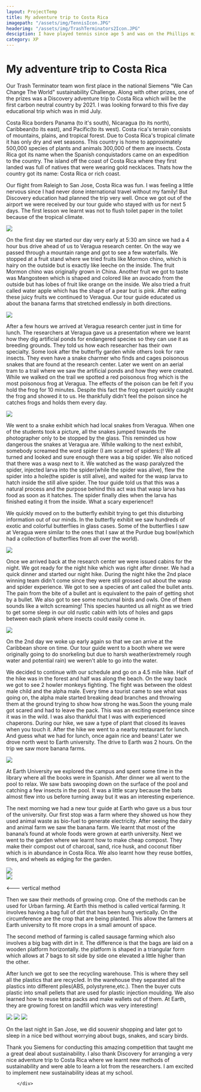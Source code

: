 ```yaml
---
layout: ProjectTemp
title: My adventure trip to Costa Rica
imagepath: "/assets/img/TennisIcon.JPG"
headerimg: "/assets/img/TrashTerminators2Icon.JPG"
desciption: I have played tennis since age 5 and was on the Phillips middle school tennis team. I also learned to play golf in 4th grade. Last year I played on East Chapel Hill High golf team (JV).
category: XP
---
```

<h1 class="XPTitle">My adventure trip to Costa Rica</h1>
<div id="CostaRica">
<p>Our Trash Terminator team won first place in the national Siemens "We Can Change The World" sustainability Challenge. Along with other prizes, one of the prizes was a Discovery adventure trip to Costa Rica which will be the first carbon neutral country by 2021. I was looking forward to this five day educational trip which was in mid July.</p>
<p>Costa Rica borders Panama (to it's south), Nicaragua (to its north), Caribbean(to its east), and Pacific(to its west). Costa rica's terrain consists of mountains, plains, and tropical forest. Due to Costa Rica's tropical climate it has only dry and wet seasons. This country is home to approximately 500,000 species of plants and animals 300,000 of them are insects. Costa Rica got its name when the Spanish conquistadors came on an expedition to the country. The island off the coast of Costa Rica where they first landed was full of natives that were wearing gold necklaces. Thats how the country got its name: Costa Rica or rich coast.</p>
<p>Our flight from Raleigh to San Jose, Costa Rica was fun. I was feeling a little nervous since I had never done international travel without my family! But Discovery education had planned the trip very well. Once we got out of the airport we were received by our tour guide who stayed with us for next 5 days. The first lesson we learnt was not to flush toilet paper in the toilet because of the tropical climate.</p>
<img src="/assets/img/CostaRica1.JPG">

<p>On the first day we started our day very early at 5:30 am since we had a 4 hour bus drive ahead of us to Veragua research center. On the way we passed through a mountain range and got to see a few waterfalls. We stopped at a fruit stand where we tried fruits like Mormon chino, which is hairy on the outside but is exactly like leeche on the inside. The fruit Mormon chino was originally grown in China. Another fruit we got to taste was Mangosteen which is shaped and colored like an avocado from the outside but has lobes of fruit like orange on the inside. We also tried a fruit called water apple which has the shape of a pear but is pink. After eating these juicy fruits we continued to Veragua. Our tour guide educated us about the banana farms that stretched endlessly in both directions. </p>

<img src="/assets/img/CostaRica2.JPG">

<p>After a few hours we arrived at Veragua research center just in time for lunch. The researchers at Veragua gave us a presentation where we learnt how they dig artificial ponds for endangered species so they can use it as breeding grounds. They told us how each researcher has their own specialty. Some look after the butterfly garden while others look for rare insects. They even have a snake charmer who finds and cages poisonous snakes that are found at the research center. Later we went on an aerial tram to a trail where we saw the artificial ponds and how they were created. While we walked on the trail we spotted a red poisonous frog which is the most poisonous frog at Veragua. The effects of the poison can be felt if you hold the frog for 10 minutes. Despite this fact the frog expert quickly caught the frog and showed it to us. He thankfully didn't feel the poison since he catches frogs and holds them every day. </p>

<img src="/assets/img/CostaRica3.JPG">
<p class="right">We went to a snake exhibit which had local snakes from Veragua. When one of the students took a picture, all the snakes jumped towards the photographer only to be stopped by the glass. This reminded us how dangerous the snakes at Veragua are. While walking to the next exhibit, somebody screamed the word spider (I am scarred of spiders:(! We all turned and looked and sure enough there was a big spider.  We also noticed that there was a wasp next to it. We watched as the wasp paralyzed the spider, injected larva into the spider(while the spider was alive), flew the spider into a hole(the spider is still alive), and waited for the wasp larva to hatch inside the still alive spider. The tour guide told us that this was a natural process and the  purpose behind this act was that wasp larva has food as soon as it hatches. The spider finally dies when the larva has finished eating it from the inside. What a scary experience!! </p>

<p class="right">We quickly moved on to the butterfly exhibit trying to get this disturbing information out of our minds. In the butterfly exhibit we saw hundreds of exotic and colorful butterflies in glass cases. Some of the butterflies I saw at Veragua were similar to the ones that I saw at the Purdue bug bowl(which had a collection of butterflies from all over the world). </p>
<img src="/assets/img/CostaRica4.JPG" class="imgleft" id="img4">
<p class="normal">Once we arrived back at the research center we were issued cabins for the night. We got ready for the night hike which was right after dinner. We had a quick dinner and started our night hike.    During the night hike the 2nd place winning team didn't come since they were still grossed out about the wasp and spider experience. We got to see a species of ant called the bullet ants. The pain from the bite of a bullet ant is equivalent to the pain of getting shot by a bullet. We also got to see some nocturnal birds and owls. One of them sounds like a witch screaming! This species haunted us all night as we tried to get some sleep in our old rustic cabin with lots of holes and gaps between each plank where insects could easily come in.</p>
<img src="/assets/img/CostaRica5.JPG" class="up">
<p class="up">On the 2nd day we woke up early again so that we can arrive at the Caribbean shore on time. Our tour guide went to a booth where we were originally going to do snorkeling but due to harsh weather(extremely rough water and potential rain) we weren't able to go into the water.</p>
<p class="up">We decided to continue with our schedule and go on a 4.5 mile hike. Half of the hike was in the forest and half was along the beach.  On the way back we got to see 2 howler monkeys fighting. The fight was between the oldest male child and the alpha male. Every time a tourist came to see what was going on, the alpha male started breaking dead branches and throwing them at the ground trying to show how strong he was.Soon the young male got scared and had to leave the pack. This was an exciting experience since it was in the wild. I was also thankful that I was with experienced chaperons. During our hike, we saw a type of plant that closed its leaves when you touch it. After the hike we went to a nearby restaurant for lunch.  And guess what we had for lunch, once again rice and beans! Later we drove north west to Earth university. The drive to Earth was 2 hours. On the trip we saw more banana farms. </p>

<img src="/assets/img/CostaRica6.JPG" class="up">
<p class="left">At Earth University we explored the campus and spent some time in the library where all the books were in Spanish. After dinner we all went to the pool to relax. We saw bats swooping down on the surface of the pool and catching a few insects in the pool. It was a little scary because the bats almost flew into us before turning away but it was an interesting experience.</p>
<p class="left">The next morning we had a new tour guide at Earth who gave us a bus tour of the university. Our first stop was a farm where they showed us how they used animal waste as bio-fuel to generate electricity. After seeing the dairy and animal farm we saw the banana farm. We learnt that most of the banana’s found at whole foods were grown at earth university. Next we went to the garden where we learnt how to make cheap compost. They make their compost out of charcoal, sand, rice husk, and coconut fiber which is in abundance in Costa Rica. We also learnt how they reuse bottles, tires, and wheels as edging for the garden. </p>
<img src="/assets/img/CostaRica7.JPG" class="imgright">
<div id="block1">
<img src="/assets/img/CostaRica8.JPG" class="imgleft"><p class="right">&lt;--- vertical method</p>
<p class="right">Then we saw their methods of growing crop. One of the methods can be used for Urban farming. At Earth this method is called vertical farming. It involves having a bag full of dirt that has been hung vertically. On the circumference are the crop that are being planted. This allow the farmers at Earth university to fit more crops in a small amount of space. </p>
<p class="right">The second method of farming is called sausage farming which also involves a big bag with dirt in it. The difference is that the bags are laid on a wooden platform horizontally. the platform is shaped in a triangular form which allows at 7 bags to sit side by side one elevated a little higher than the other. </p>
<p class="right">After lunch we got to see the recycling warehouse. This is where they sell all the plastics that are recycled. In the warehouse they separated all the plastics into different piles(ABS, polystyrene,etc.). Then the buyer cuts plastic into small pellets that are used for plastic injection moulding. We also learned how to reuse tetra packs and make wallets out of them. At Earth, they are growing forest on landfill which was very interesting!</p>
</div>
<img src="/assets/img/CostaRica9.JPG" class="up2">
<img src="/assets/img/CostaRica10.JPG" class="imgleft" id="img10">
<img src="/assets/img/CostaRica11.JPG" class="imgright" id="img11">
<p class="up3">On the last night in San Jose, we did souvenir shopping and later got to sleep in a nice bed  without worrying about bugs, snakes, and scary birds.</p>
<p class="up3">Thank you Siemens for conducting this amazing competition that taught me a great deal about sustainability. I also thank Discovery for arranging a very nice adventure trip to Costa Rica  where we learnt new methods of sustainability and were able to learn a lot from the researchers. I am excited to implement new sustainability ideas at my school.</p>


        </div>
